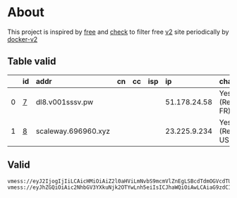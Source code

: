 
# About

This project is inspired by [free](https://github.com/freefq/free) and [check](https://github.com/yeahwu/check) to filter free [v2](https://github.com/v2fly/v2ray-core) site periodically by [docker-v2](https://hub.docker.com/r/v2ray/official)

    

## Table valid
|    | id                 | addr                | cn   | cc   | isp   | ip           | chatgpt          |
|---:|:-------------------|:--------------------|:-----|:-----|:------|:-------------|:-----------------|
|  0 | [7](config/7.json) | dl8.v001sssv.pw     |      |      |       | 51.178.24.58 | Yes (Region: FR) |
|  1 | [8](config/8.json) | scaleway.696960.xyz |      |      |       | 23.225.9.234 | Yes (Region: US) |

## Valid
```
vmess://eyJ2IjogIjIiLCAicHMiOiAiZ2l0aHViLmNvbS9mcmVlZnEgLSBcdTdmOGVcdTU2ZmRDbG91ZEZsYXJlXHU4MjgyXHU3MGI5IDciLCAiYWRkIjogImRsOC52MDAxc3Nzdi5wdyIsICJwb3J0IjogIjgwIiwgImlkIjogIjNmZWM3MTgyLTAyZmItNDczMC05Yjk3LTRjOWFlZTU2M2VmNiIsICJhaWQiOiAiMCIsICJzY3kiOiAiYXV0byIsICJuZXQiOiAid3MiLCAidHlwZSI6ICJub25lIiwgImhvc3QiOiAiZGw4LnYwMDFzc3N2LnB3IiwgInBhdGgiOiAiLyIsICJ0bHMiOiAiIiwgInNuaSI6ICIiLCAiYWxwbiI6ICIifQ==
vmess://eyJhZGQiOiAic2NhbGV3YXkuNjk2OTYwLnh5eiIsICJhaWQiOiAwLCAiaG9zdCI6ICJzY2FsZXdheS42OTY5NjAueHl6IiwgImlkIjogImUzNTdjZDYzLWYxYTUtNGM4ZS1jNDJlLTI2ZGExMTIwN2ZlZSIsICJuZXQiOiAid3MiLCAicGF0aCI6ICIvcm9vdC8iLCAicG9ydCI6IDQ0MywgInBzIjogImdpdGh1Yi5jb20vZnJlZWZxIC0gXHU3ZjhlXHU1NmZkQ2xvdWRGbGFyZVx1NTE2Y1x1NTNmOENETlx1ODI4Mlx1NzBiOSA4IiwgInRscyI6ICJ0bHMiLCAidHlwZSI6ICJhdXRvIiwgInNlY3VyaXR5IjogImF1dG8iLCAic2tpcC1jZXJ0LXZlcmlmeSI6IHRydWUsICJzbmkiOiAiIn0=
```

